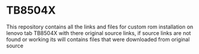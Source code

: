# TB8504X
This repository contains all the links and files for custom rom installation on lenovo tab TB8504X with there original source links, if source links are not found or working its will contains files that were downloaded from original source
